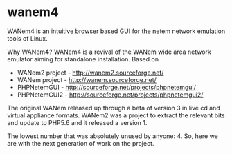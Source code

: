 # wanem4
WANem4 is an intuitive browser based GUI for the netem network emulation tools of Linux.

Why WANem**4**?
WANem4 is a revival of the WANem wide area network emulator aiming for standalone installation.
Based on 
* WANem2 project - http://wanem2.sourceforge.net/
* WANem project - http://wanem.sourceforge.net/
* PHPNetemGUI - http://sourceforge.net/projects/phpnetemgui/
* PHPNetemGUI2 - http://sourceforge.net/projects/phpnetemgui2/

The original WANem released up through a beta of version 3 in live cd and virtual appliance formats.
WANem2 was a project to extract the relevant bits and update to PHP5.6 and it released a version 1.

The lowest number that was absolutely unused by anyone: 4.  So, here we are with the next generation of work on the project.
